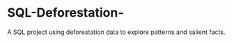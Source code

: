 # SQL-Deforestation-
A SQL project using deforestation data to explore patterns and salient facts. 
